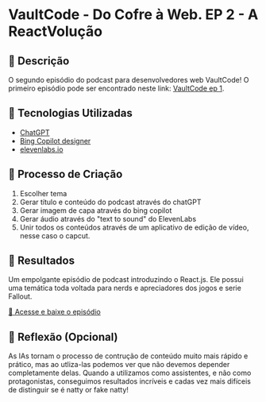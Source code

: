 # VaultCode - Do Cofre à Web. EP 2 - A ReactVolução

## 📒 Descrição
O segundo episódio do podcast para desenvolvedores web VaultCode!
O primeiro episódio pode ser encontrado neste link: [VaultCode ep 1](https://github.com/efms25/vaultCode-podcast-by-ai).

## 🤖 Tecnologias Utilizadas
- [ChatGPT](https://chatgpt.com/)
- [Bing Copilot designer](https://www.bing.com/images/create)
- [elevenlabs.io](https://elevenlabs.io/app/speech-synthesis)

## 🧐 Processo de Criação
1. Escolher tema
2. Gerar título e conteúdo do podcast através do chatGPT
3. Gerar imagem de capa através do bing copilot
4. Gerar áudio através do "text to sound" do ElevenLabs
5. Unir todos os conteúdos através de um aplicativo de edição de vídeo, nesse caso o capcut.

## 🚀 Resultados
Um empolgante episódio de podcast introduzindo o React.js. Ele possui uma temática toda voltada para nerds e apreciadores dos jogos e serie Fallout.

<a href="https://github.com/efms25/lab-natty-or-not-vault-code/blob/main/output/VAULTCODE - EP2_ REACT.mp4" title="Video mp4"> 🎵 Acesse e baixe o episódio</a>

## 💭 Reflexão (Opcional)
As IAs tornam o processo de contrução de conteúdo muito mais rápido e prático, mas ao utliza-las podemos ver que não devemos depender completamente delas.
Quando a utilizamos como assistentes, e não como protagonistas, conseguimos resultados incríveis e cadas vez mais difíceis de distinguir se é natty or fake natty!
